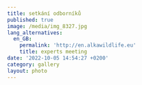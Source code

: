 ```yaml
---
title: setkání odborníků
published: true
image: /media/img_8327.jpg
lang_alternatives:
  en_GB:
    permalink: 'http://en.alkawildlife.eu'
    title: experts meeting
date: '2022-10-05 14:54:27 +0200'
category: gallery
layout: photo
---
```


